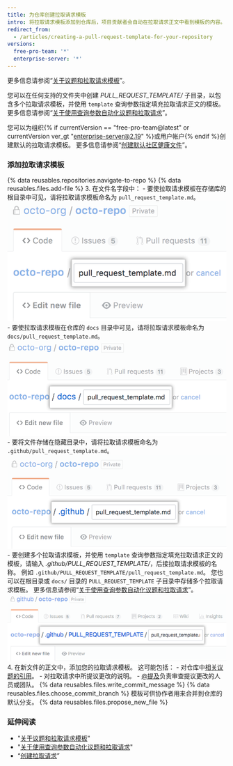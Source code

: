 ```yaml
---
title: 为仓库创建拉取请求模板
intro: 将拉取请求模板添加到仓库后，项目贡献者会自动在拉取请求正文中看到模板的内容。
redirect_from:
  - /articles/creating-a-pull-request-template-for-your-repository
versions:
  free-pro-team: '*'
  enterprise-server: '*'
---
```


更多信息请参阅“[关于议题和拉取请求模板](/articles/about-issue-and-pull-request-templates)”。

您可以在任何支持的文件夹中创建 *PULL_REQUEST_TEMPLATE/* 子目录，以包含多个拉取请求模板，并使用 `template` 查询参数指定填充拉取请求正文的模板。 更多信息请参阅“[关于使用查询参数自动化议题和拉取请求](/articles/about-automation-for-issues-and-pull-requests-with-query-parameters)”。

您可以为组织{% if currentVersion == "free-pro-team@latest" or currentVersion ver_gt "enterprise-server@2.19" %}或用户帐户{% endif %}创建默认的拉取请求模板。 更多信息请参阅“[创建默认社区健康文件](/github/building-a-strong-community/creating-a-default-community-health-file)”。

### 添加拉取请求模板

{% data reusables.repositories.navigate-to-repo %}
{% data reusables.files.add-file %}
3. 在文件名字段中：
    -  要使拉取请求模板在存储库的根目录中可见，请将拉取请求模板命名为 `pull_request_template.md`。 ![根目录中的新拉取请求模板名称](/assets/images/help/repository/pr-template-file-name.png)
    - 要使拉取请求模板在仓库的 `docs` 目录中可见，请将拉取请求模板命名为 `docs/pull_request_template.md`。 ![Docs 目录中的新拉取请求模板](/assets/images/help/repository/pr-template-file-name-docs.png)
    - 要将文件存储在隐藏目录中，请将拉取请求模板命名为 `.github/pull_request_template.md`。 ![隐藏目录中的新拉取请求模板](/assets/images/help/repository/pr-template-hidden-directory.png)
    - 要创建多个拉取请求模板，并使用 `template` 查询参数指定填充拉取请求正文的模板，请输入 *.github/PULL_REQUEST_TEMPLATE/*，后接拉取请求模板的名称。 例如 `.github/PULL_REQUEST_TEMPLATE/pull_request_template.md`。 您也可以在根目录或 `docs/` 目录的 `PULL_REQUEST_TEMPLATE` 子目录中存储多个拉取请求模板。 更多信息请参阅“[关于使用查询参数自动化议题和拉取请求](/articles/about-automation-for-issues-and-pull-requests-with-query-parameters)”。 ![隐藏目录中新的多拉取请求模板](/assets/images/help/repository/pr-template-multiple-hidden-directory.png)
4. 在新文件的正文中，添加您的拉取请求模板。 这可能包括：
    - 对仓库中[相关议题的引用](/articles/basic-writing-and-formatting-syntax/#referencing-issues-and-pull-requests)。
    - 对拉取请求中所提议更改的说明。
    - [@提及](/articles/basic-writing-and-formatting-syntax/#mentioning-people-and-teams)负责审查提议更改的人员或团队。
{% data reusables.files.write_commit_message %}
{% data reusables.files.choose_commit_branch %} 模板可供协作者用来合并到仓库的默认分支。
{% data reusables.files.propose_new_file %}

### 延伸阅读

- "[关于议题和拉取请求模板](/articles/about-issue-and-pull-request-templates)"
- "[关于使用查询参数自动化议题和拉取请求](/articles/about-automation-for-issues-and-pull-requests-with-query-parameters)"
- “[创建拉取请求](/articles/creating-a-pull-request)”
